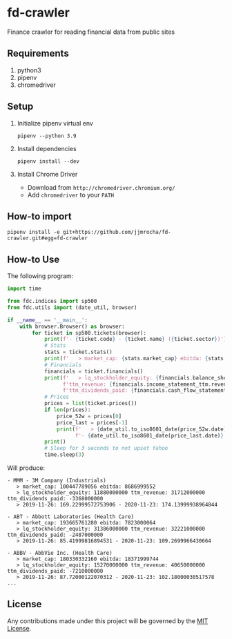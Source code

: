 fd-crawler
==========
Finance crawler for reading financial data from public sites


Requirements
------------

1. python3
2. pipenv
3. chromedriver

Setup
-----

1. Initialize pipenv virtual env
    ```
    pipenv --python 3.9
    ``` 

2. Install dependencies
   ```
   pipenv install --dev
   ```

3. Install Chrome Driver
    * Download from `http://chromedriver.chromium.org/`
    * Add `chromedriver` to your `PATH`

How-to import
-------------

```
pipenv install -e git+https://github.com/jjmrocha/fd-crawler.git#egg=fd-crawler
```

How-to Use
----------
The following program:

```python
import time

from fdc.indices import sp500
from fdc.utils import (date_util, browser)

if __name__ == '__main__':
    with browser.Browser() as browser:
        for ticket in sp500.tickets(browser):
            print(f'- {ticket.code} - {ticket.name} ({ticket.sector})')
            # Stats
            stats = ticket.stats()
            print(f'   > market_cap: {stats.market_cap} ebitda: {stats.ebitda}')
            # Financials
            financials = ticket.financials()
            print(f'   > lq_stockholder_equity: {financials.balance_sheet_lq.stockholder_equity} '
                  f'ttm_revenue: {financials.income_statement_ttm.revenue} '
                  f'ttm_dividends_paid: {financials.cash_flow_statement_ttm.dividends_paid}')
            # Prices
            prices = list(ticket.prices())
            if len(prices):
                price_52w = prices[0]
                price_last = prices[-1]
                print(f'   > {date_util.to_iso8601_date(price_52w.date)}: {price_52w.price} '
                      f'- {date_util.to_iso8601_date(price_last.date)}: {price_last.price}')
            print()
            # Sleep for 3 seconds to not upset Yahoo
            time.sleep(3)
```

Will produce:

```
- MMM - 3M Company (Industrials)
   > market_cap: 100447789056 ebitda: 8686999552
   > lq_stockholder_equity: 11880000000 ttm_revenue: 31712000000 ttm_dividends_paid: -3368000000
   > 2019-11-26: 169.22999572753906 - 2020-11-23: 174.13999938964844

- ABT - Abbott Laboratories (Health Care)
   > market_cap: 193665761280 ebitda: 7823000064
   > lq_stockholder_equity: 31386000000 ttm_revenue: 32221000000 ttm_dividends_paid: -2487000000
   > 2019-11-26: 85.41999816894531 - 2020-11-23: 109.2699966430664

- ABBV - AbbVie Inc. (Health Care)
   > market_cap: 180330332160 ebitda: 18371999744
   > lq_stockholder_equity: 15270000000 ttm_revenue: 40650000000 ttm_dividends_paid: -7210000000
   > 2019-11-26: 87.72000122070312 - 2020-11-23: 102.18000030517578
...
```

License
-------
Any contributions made under this project will be governed by the [MIT License](./LICENSE.md).
